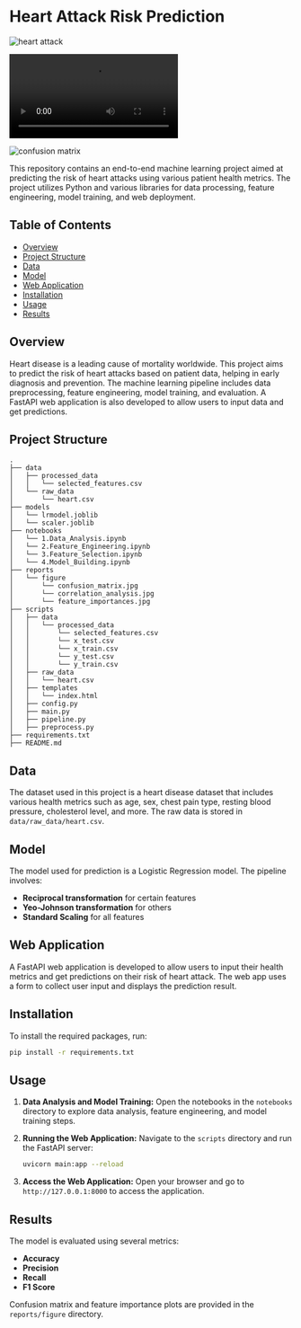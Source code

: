 # Heart Attack Risk Prediction

![heart attack](https://github.com/yordanossimegnew/End_to_End_Heart_Attack_Risk_Prediction/blob/main/heart%20attack.jpg)

![web app mp4](https://github.com/yordanossimegnew/Heart_Attack_Risk_Prediction/blob/main/web%20app.mp4)

![confusion matrix](https://github.com/yordanossimegnew/End_to_End_Heart_Attack_Risk_Prediction/blob/main/reports/figure/confusion_matrix.jpg)

This repository contains an end-to-end machine learning project aimed at predicting the risk of heart attacks using various patient health metrics. The project utilizes Python and various libraries for data processing, feature engineering, model training, and web deployment.

## Table of Contents

- [Overview](#overview)
- [Project Structure](#project-structure)
- [Data](#data)
- [Model](#model)
- [Web Application](#web-application)
- [Installation](#installation)
- [Usage](#usage)
- [Results](#results)

## Overview

Heart disease is a leading cause of mortality worldwide. This project aims to predict the risk of heart attacks based on patient data, helping in early diagnosis and prevention. The machine learning pipeline includes data preprocessing, feature engineering, model training, and evaluation. A FastAPI web application is also developed to allow users to input data and get predictions.

## Project Structure

```plaintext
.
├── data
│   ├── processed_data
│   │   └── selected_features.csv
│   └── raw_data
│       └── heart.csv
├── models
│   └── lrmodel.joblib
│   └── scaler.joblib
├── notebooks
│   └── 1.Data_Analysis.ipynb
│   └── 2.Feature_Engineering.ipynb
│   └── 3.Feature_Selection.ipynb
│   └── 4.Model_Building.ipynb
├── reports
│   └── figure
│       └── confusion_matrix.jpg
│       └── correlation_analysis.jpg
│       └── feature_importances.jpg
├── scripts
│   ├── data
│   │   └── processed_data
│   │       └── selected_features.csv
│   │       └── x_test.csv
│   │       └── x_train.csv
│   │       └── y_test.csv
│   │       └── y_train.csv
│   ├── raw_data
│   │   └── heart.csv
│   ├── templates
│   │   └── index.html
│   ├── config.py
│   ├── main.py
│   ├── pipeline.py
│   ├── preprocess.py
├── requirements.txt
├── README.md
```

## Data

The dataset used in this project is a heart disease dataset that includes various health metrics such as age, sex, chest pain type, resting blood pressure, cholesterol level, and more. The raw data is stored in `data/raw_data/heart.csv`.

## Model

The model used for prediction is a Logistic Regression model. The pipeline involves:
- **Reciprocal transformation** for certain features
- **Yeo-Johnson transformation** for others
- **Standard Scaling** for all features

## Web Application

A FastAPI web application is developed to allow users to input their health metrics and get predictions on their risk of heart attack. The web app uses a form to collect user input and displays the prediction result.

## Installation

To install the required packages, run:

```bash
pip install -r requirements.txt
```

## Usage

1. **Data Analysis and Model Training:**
   Open the notebooks in the `notebooks` directory to explore data analysis, feature engineering, and model training steps.

2. **Running the Web Application:**
   Navigate to the `scripts` directory and run the FastAPI server:
   ```bash
   uvicorn main:app --reload
   ```

3. **Access the Web Application:**
   Open your browser and go to `http://127.0.0.1:8000` to access the application.

## Results

The model is evaluated using several metrics:
- **Accuracy**
- **Precision**
- **Recall**
- **F1 Score**

Confusion matrix and feature importance plots are provided in the `reports/figure` directory.
